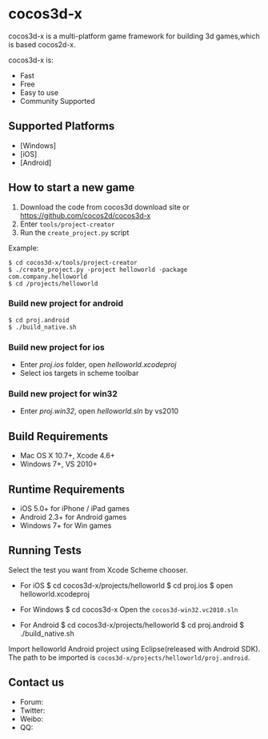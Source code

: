 cocos3d-x
=========
cocos3d-x is  a multi-platform game framework for building 3d games,which is based cocos2d-x.


cocos3d-x is:
  * Fast
  * Free
  * Easy to use
  * Community Supported
  
  
## Supported Platforms
- [Windows]
- [iOS]
- [Android]


How to start a new game
-----------------------

1. Download the code from cocos3d download site or https://github.com/cocos2d/cocos3d-x
2. Enter `tools/project-creator`
3. Run the `create_project.py` script

Example:

    $ cd cocos3d-x/tools/project-creator
    $ ./create_project.py -project helloworld -package com.company.helloworld
    $ cd /projects/helloworld

### Build new project for android ###

    $ cd proj.android
    $ ./build_native.sh

### Build new project for ios

* Enter *proj.ios* folder, open *helloworld.xcodeproj*
* Select ios targets in scheme toolbar


### Build new project for win32 ###

* Enter *proj.win32*, open *helloworld.sln* by vs2010


Build Requirements
------------------

* Mac OS X 10.7+, Xcode 4.6+
* Windows 7+, VS 2010+


Runtime Requirements
--------------------
  * iOS 5.0+ for iPhone / iPad games
  * Android 2.3+ for Android games
  * Windows 7+ for Win games


Running Tests
--------------------

Select the test you want from Xcode Scheme chooser.

* For iOS
$ cd cocos3d-x/projects/helloworld
$ cd proj.ios
$ open helloworld.xcodeproj


* For Windows
$ cd cocos3d-x
Open the `cocos3d-win32.vc2010.sln`



* For Android
$ cd cocos3d-x/projects/helloworld
$ cd proj.android
$ ./build_native.sh


Import helloworld Android project using Eclipse(released with Android SDK). The path to be imported is `cocos3d-x/projects/helloworld/proj.android`.



Contact us
----------

   * Forum: 
   * Twitter: 
   * Weibo:
   * QQ:
  

